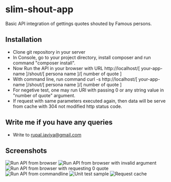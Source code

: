 # slim-shout-app
Basic API integration of gettings quotes shouted by Famous persons.

## Installation
* Clone git repository in your server
* In Console, go to your project directory, install composer and run command "composer install".
* Now Run the API in your browser with URL http://localhost/[ your-app-name ]/shout/[ persona name ]/[ number of quote ]
* With command line, run command curl -s http://localhost/[ your-app-name ]/shout/[ persona name ]/[ number of quote ]
* For negetive test, one may run URl with passing 0 or any string value in "number of quote" argument.
* If request with same parameters executed again, then data will be serve from cache with 304 not modified http status code.

## Write me if you have any queries
* Write to rupal.javiya@gmail.com

## Screenshots
![Run API from browser](https://github.com/javiya-rupal/slim-shout-app/master/public/docs/browser-request.png)
![Run API from browser with invalid argument](https://github.com/javiya-rupal/slim-shout-app/master/public/docs/request-with-invalid-argument.png)
![Run API from browser with requesting 0 quote](https://github.com/javiya-rupal/slim-shout-app/master/public/docs/request-with-0.png)
![Run API from commandline](https://github.com/javiya-rupal/slim-shout-app/master/public/docs/command-line-request.png)
![Unit test sample](https://github.com/javiya-rupal/slim-shout-app/master/public/docs/unit-testing.png)
![Request cache](https://github.com/javiya-rupal/slim-shout-app/master/public/docs/request-cache)